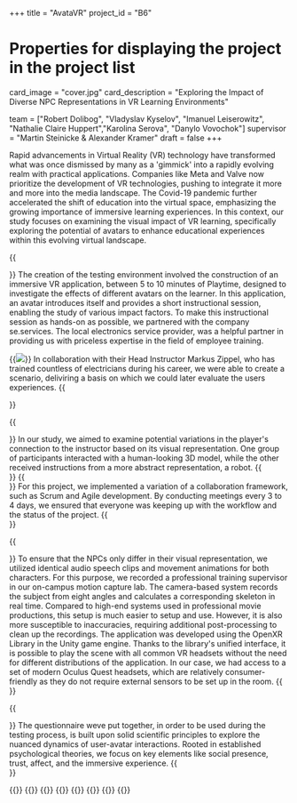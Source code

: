 +++
title = "AvataVR"
project_id = "B6"

# Properties for displaying the project in the project list
card_image = "cover.jpg"
card_description = "Exploring the Impact of Diverse NPC Representations in VR Learning Environments" 

team = ["Robert Dolibog", "Vladyslav Kyselov", "Imanuel Leiserowitz", "Nathalie Claire Huppert","Karolina Serova", "Danylo Vovochok"]
supervisor = "Martin Steinicke & Alexander Kramer"
draft = false
+++

Rapid advancements in Virtual Reality (VR) technology have transformed what was once dismissed by many as a 'gimmick' into a rapidly evolving realm with practical applications.
Companies like Meta and Valve now prioritize the development of VR technologies, pushing to integrate it more and more into the media landscape. 
The Covid-19 pandemic further accelerated the shift of education into the virtual space, emphasizing the growing importance of immersive learning experiences.
In this context, our study focuses on examining the visual impact of VR learning, specifically exploring the potential of avatars to enhance educational experiences within this evolving virtual landscape.

{{<section title="Concept">}}
The creation of the testing environment involved the construction of an immersive VR application, between 5 to 10 minutes of Playtime,
designed to investigate the effects of different avatars on the learner. 
In this application, an avatar introduces itself and provides a short instructional session, 
enabling the study of various impact factors. To make this instructional session as hands-on as possible, 
we partnered with the company se.services. The local electronics service provider, was a helpful partner in providing us with priceless expertise in the field of employee training.

{{<image src="se_logo.svg" caption="se.services GmbH Logo">}}
In collaboration with their Head Instructor Markus Zippel, who has trained countless of electricians during his career, we were able to create a scenario, deliviring a basis on which we could later evaluate the users experiences.
{{</section>}} 

{{<section title="Avatar Design">}}
In our study, we aimed to examine potential variations in the player's connection to the instructor based on its visual representation. One group of participants interacted with a human-looking 3D model, while the other received instructions from a more abstract representation, a robot.
{{</section>}} 
{{<section title="Collaboration Framework">}}
For this project, we implemented a variation of a collaboration framework, such as Scrum and Agile development. By conducting meetings every 3 to 4 days, we ensured that everyone was keeping up with the workflow and the status of the project.
{{</section>}}

{{<section title="Technical Implementation">}}
To ensure that the NPCs only differ in their visual representation, we utilized identical audio speech clips and movement animations for both characters. For this purpose, we recorded a professional training supervisor in our on-campus motion capture lab. The camera-based system records the subject from eight angles and calculates a corresponding skeleton in real time. Compared to high-end systems used in professional movie productions, this setup is much easier to setup and use. However, it is also more susceptible to inaccuracies, requiring additional post-processing to clean up the recordings. The application was developed using the OpenXR Library in the Unity game engine. Thanks to the library's unified interface, it is possible to play the scene with all common VR headsets without the need for different distributions of the application. In our case, we had access to a set of modern Oculus Quest headsets, which are relatively consumer-friendly as they do not require external sensors to be set up in the room.
{{</section>}}


{{<section title="Scientific Foundations">}}
The questionnaire weve put together, in order to be used during the testing process, is built upon solid scientific principles to explore the nuanced dynamics of user-avatar interactions. Rooted in established psychological theories, we focus on key elements like social presence, trust, affect, and the immersive experience.
{{</section>}} 



{{<gallery>}}
{{<team-member image="robert.jpg" name="Robert Dolibog">}}
{{<team-member image="vladyslav.jpg" name="Vladyslav Kyselov">}}
{{<team-member image="imanuel.jpg" name="Imanuel Leiserowitz">}}
{{<team-member image="nathalie.jpg" name="Nathalie Claire Huppert">}}
{{<team-member image="karolina.jpg" name="Karolina Serova">}}
{{<team-member image="danylo.jpg" name="Danylo Vovochok">}}
{{</gallery>}}

